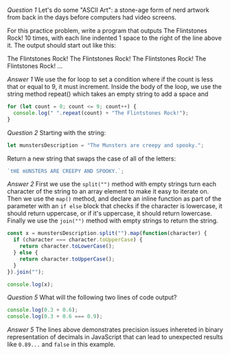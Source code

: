 *Question 1*
Let's do some "ASCII Art": a stone-age form of nerd artwork from back in the days before computers had video screens.

For this practice problem, write a program that outputs The Flintstones Rock! 10 times, with each line indented 1 space to the right of the line above it. The output should start out like this:

The Flintstones Rock!
 The Flintstones Rock!
  The Flintstones Rock!
   The Flintstones Rock!
    ...

*Answer 1*
We use the for loop to set a condition where if the count is less that or equal to 9, it must increment. Inside the body of the loop, we use the string method repeat() which takes an empty string to add a space and

```js
for (let count = 0; count <= 9; count++) {
  console.log(" ".repeat(count) + "The Flintstones Rock!");
}
```

*Question 2*
Starting with the string:

```js
let munstersDescription = "The Munsters are creepy and spooky.";
```

Return a new string that swaps the case of all of the letters:

```js
`tHE mUNSTERS ARE CREEPY AND SPOOKY.`;
```

*Answer 2*
First we use the `split("")` method with empty strings turn each character of the string to an array element to make it easy to iterate on. Then we use the `map()` method, and declare an inline function as part of the parameter with an `if else` block that checks if the character is lowercase, it should return uppercase, or if it's uppercase, it should return lowercase. Finally we use the `join("")` method with empty strings to return the string.

```js
const x = munstersDescription.split("").map(function(character) {
  if (character === character.toUpperCase) {
    return character.toLowerCase();
  } else {
    return character.toUpperCase();
  }
}).join("");

console.log(x);
```

*Question 5*
What will the following two lines of code output?

```js
console.log(0.3 + 0.6);
console.log(0.3 + 0.6 === 0.9);
```

*Answer 5*
The lines above demonstrates precision issues inhereted in binary representation of decimals in JavaScript that can lead to unexpected results like `0.89...` and `false` in this example.
